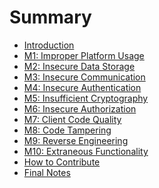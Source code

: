 Summary
=======

* [Introduction](README.md)
* [M1: Improper Platform Usage](m1-improper-platform-usage/README.md)
* [M2: Insecure Data Storage](m2-insecure-data-storage/README.md)
* [M3: Insecure Communication](m3-insecure-communication/README.md)
* [M4: Insecure Authentication](m4-insecure-authentication/README.md)
* [M5: Insufficient Cryptography](m5-insufficient-cryptography/README.md)
* [M6: Insecure Authorization](m6-insecure-authorization/README.md)
* [M7: Client Code Quality](m7-client-code-quality/README.md)
* [M8: Code Tampering](m8-code-tampering/README.md)
* [M9: Reverse Engineering](m9-reverse-engineering/README.md)
* [M10: Extraneous Functionality](m10-extraneous-functionality/README.md)
* [How to Contribute](how-to-contribute.md)
* [Final Notes](final-notes.md)
